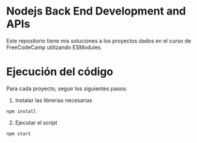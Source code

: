 # Nodejs Back End Development and APIs
Este repositorio tiene mis soluciones a los proyectos dados en el curso de FreeCodeCamp utilizando ESModules.

# Ejecución del código
Para cada proyecto, seguir los siguientes pasos:

1. Instalar las librerías necesarias
```
npm install
```

2. Ejecutar el script
```
npm start
```